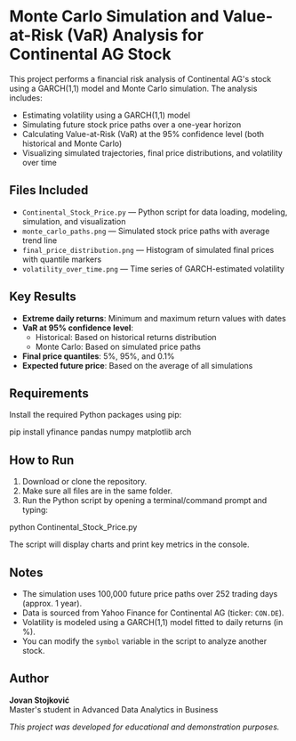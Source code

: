 # Monte Carlo Simulation and Value-at-Risk (VaR) Analysis for Continental AG Stock

This project performs a financial risk analysis of Continental AG's stock using a GARCH(1,1) model and Monte Carlo simulation. The analysis includes:

- Estimating volatility using a GARCH(1,1) model  
- Simulating future stock price paths over a one-year horizon  
- Calculating Value-at-Risk (VaR) at the 95% confidence level (both historical and Monte Carlo)  
- Visualizing simulated trajectories, final price distributions, and volatility over time  

## Files Included

- `Continental_Stock_Price.py` — Python script for data loading, modeling, simulation, and visualization  
- `monte_carlo_paths.png` — Simulated stock price paths with average trend line  
- `final_price_distribution.png` — Histogram of simulated final prices with quantile markers  
- `volatility_over_time.png` — Time series of GARCH-estimated volatility  

## Key Results

- **Extreme daily returns**: Minimum and maximum return values with dates  
- **VaR at 95% confidence level**:
  - Historical: Based on historical returns distribution  
  - Monte Carlo: Based on simulated price paths  
- **Final price quantiles**: 5%, 95%, and 0.1%  
- **Expected future price**: Based on the average of all simulations  

## Requirements

Install the required Python packages using pip:

pip install yfinance pandas numpy matplotlib arch


## How to Run

1. Download or clone the repository.  
2. Make sure all files are in the same folder.  
3. Run the Python script by opening a terminal/command prompt and typing:

python Continental_Stock_Price.py


The script will display charts and print key metrics in the console.

## Notes

- The simulation uses 100,000 future price paths over 252 trading days (approx. 1 year).  
- Data is sourced from Yahoo Finance for Continental AG (ticker: `CON.DE`).  
- Volatility is modeled using a GARCH(1,1) model fitted to daily returns (in %).  
- You can modify the `symbol` variable in the script to analyze another stock.  

## Author

**Jovan Stojković**  
Master's student in Advanced Data Analytics in Business  

_This project was developed for educational and demonstration purposes._
